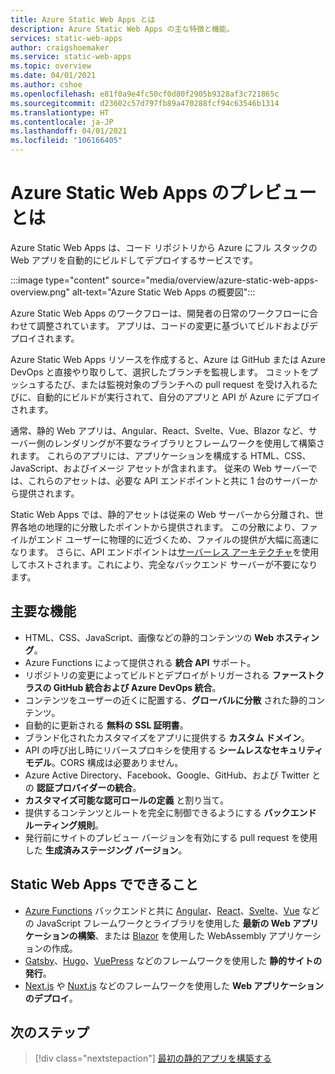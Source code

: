 ```yaml
---
title: Azure Static Web Apps とは
description: Azure Static Web Apps の主な特徴と機能。
services: static-web-apps
author: craigshoemaker
ms.service: static-web-apps
ms.topic: overview
ms.date: 04/01/2021
ms.author: cshoe
ms.openlocfilehash: e81f0a9e4fc50cf0d80f2905b9328af3c721865c
ms.sourcegitcommit: d23602c57d797fb89a470288fcf94c63546b1314
ms.translationtype: HT
ms.contentlocale: ja-JP
ms.lasthandoff: 04/01/2021
ms.locfileid: "106166405"
---
```

# <a name="what-is-azure-static-web-apps-preview"></a>Azure Static Web Apps のプレビューとは

Azure Static Web Apps は、コード リポジトリから Azure にフル スタックの Web アプリを自動的にビルドしてデプロイするサービスです。

:::image type="content" source="media/overview/azure-static-web-apps-overview.png" alt-text="Azure Static Web Apps の概要図":::

Azure Static Web Apps のワークフローは、開発者の日常のワークフローに合わせて調整されています。 アプリは、コードの変更に基づいてビルドおよびデプロイされます。

Azure Static Web Apps リソースを作成すると、Azure は GitHub または Azure DevOps と直接やり取りして、選択したブランチを監視します。 コミットをプッシュするたび、または監視対象のブランチへの pull request を受け入れるたびに、自動的にビルドが実行されて、自分のアプリと API が Azure にデプロイされます。

通常、静的 Web アプリは、Angular、React、Svelte、Vue、Blazor など、サーバー側のレンダリングが不要なライブラリとフレームワークを使用して構築されます。 これらのアプリには、アプリケーションを構成する HTML、CSS、JavaScript、およびイメージ アセットが含まれます。 従来の Web サーバーでは、これらのアセットは、必要な API エンドポイントと共に 1 台のサーバーから提供されます。

Static Web Apps では、静的アセットは従来の Web サーバーから分離され、世界各地の地理的に分散したポイントから提供されます。 この分散により、ファイルがエンド ユーザーに物理的に近づくため、ファイルの提供が大幅に高速になります。 さらに、API エンドポイントは[サーバーレス アーキテクチャ](../azure-functions/functions-overview.md)を使用してホストされます。これにより、完全なバックエンド サーバーが不要になります。

## <a name="key-features"></a>主要な機能

- HTML、CSS、JavaScript、画像などの静的コンテンツの **Web ホスティング**。
- Azure Functions によって提供される **統合 API** サポート。
- リポジトリの変更によってビルドとデプロイがトリガーされる **ファーストクラスの GitHub 統合および Azure DevOps 統合**。
- コンテンツをユーザーの近くに配置する、**グローバルに分散** された静的コンテンツ。
- 自動的に更新される **無料の SSL 証明書**。
- ブランド化されたカスタマイズをアプリに提供する **カスタム ドメイン**。
- API の呼び出し時にリバースプロキシを使用する **シームレスなセキュリティ モデル**。CORS 構成は必要ありません。
- Azure Active Directory、Facebook、Google、GitHub、および Twitter との **認証プロバイダーの統合**。
- **カスタマイズ可能な認可ロールの定義** と割り当て。
- 提供するコンテンツとルートを完全に制御できるようにする **バックエンド ルーティング規則**。
- 発行前にサイトのプレビュー バージョンを有効にする pull request を使用した **生成済みステージング バージョン**。

## <a name="what-you-can-do-with-static-web-apps"></a>Static Web Apps でできること

- [Azure Functions](apis.md) バックエンドと共に [Angular](getting-started.md?tabs=angular)、[React](getting-started.md?tabs=react)、[Svelte](/learn/modules/publish-app-service-static-web-app-api/)、[Vue](getting-started.md?tabs=react) などの JavaScript フレームワークとライブラリを使用した **最新の Web アプリケーションの構築**、または [Blazor](https://dotnet.microsoft.com/apps/aspnet/web-apps/blazor) を使用した WebAssembly アプリケーションの作成。
- [Gatsby](publish-gatsby.md)、[Hugo](publish-hugo.md)、[VuePress](publish-vuepress.md) などのフレームワークを使用した **静的サイトの発行**。
- [Next.js](deploy-nextjs.md) や [Nuxt.js](deploy-nuxtjs.md) などのフレームワークを使用した **Web アプリケーションのデプロイ**。

## <a name="next-steps"></a>次のステップ

> [!div class="nextstepaction"]
> [最初の静的アプリを構築する](getting-started.md)